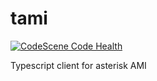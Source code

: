 # tami

[![CodeScene Code Health](https://codescene.io/projects/12628/status-badges/code-health)](https://codescene.io/projects/12628)

Typescript client for asterisk AMI
